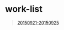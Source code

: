 # work-list

> [20150921-20150925](https://github.com/daodaoliang/work-list/blob/master/wok-list/2015-09-21.md)
